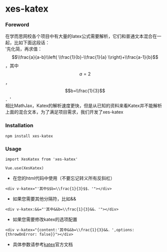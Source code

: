 # xes-katex


### Foreword
在学而思网校各个项目中有大量的latex公式需要解析，它们和普通文本混合在一起，比如下面这段话：  
'先化简，再求值：$$\\frac{a}{a-b}\\left( \\frac{1}{b}-\\frac{1}{a} \\right)+\\frac{a-1}{b}$$，其中$$a=2$$，$$b=\\frac{1}{3}$$．'  
相比MathJax，Katex的解析速度更快，但是从已知的资料来看Katex并不能解析上面的混合文本，为了满足项目需求，我们开发了xes-katex

### Installation
```
npm install xes-katex
```

### Usage
```
import XesKatex from 'xes-katex'

Vue.use(XesKatex)
```
* 在您的html代码中使用（不要忘记转义所有反斜杠）
```
<div v-katex="'其中$$b=\\frac{1}{3}$$．'"></div>
```
* 如果您需要其他分隔符，比如&&
```
<div v-katex:&&="'其中&&b=\\frac{1}{3}&&．'"></div>
```
* 如果您需要修改katex的选项配置
```
<div v-katex="{content:'其中&&b=\\frac{1}{3}&&．',options:{throwOnError: false}}"></div>
```

* 具体参数请参考[katex](https://katex.org/)官方文档